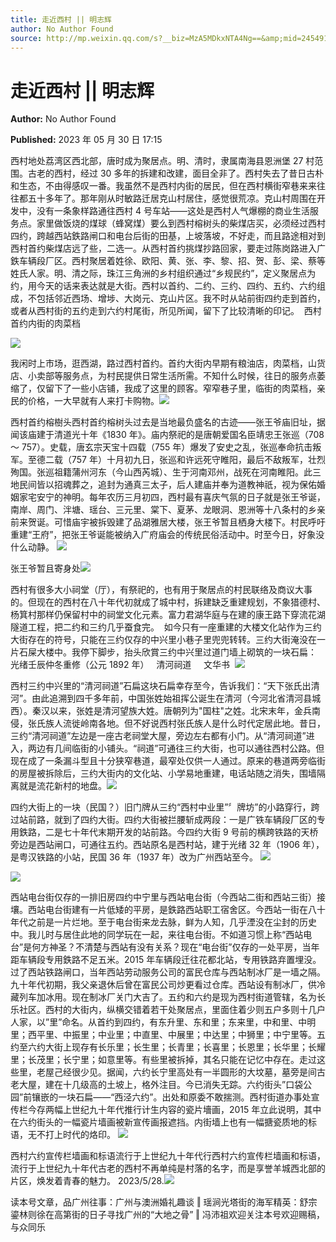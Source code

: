 ```yaml
---
title: 走近西村 || 明志辉
author: No Author Found
source: http://mp.weixin.qq.com/s?__biz=MzA5MDkxNTA4Ng==&amp;mid=2454913704&amp;idx=1&amp;sn=8d85a07aeeaf692d36df7e72d5ce9326&amp;chksm=87a3cac9b0d443df1bda53985bdd2d41c8edfde09fedbb862d354476ee06835c49eac063eec3#rd
---
```


# 走近西村 || 明志辉

**Author:** No Author Found

**Published:** 2023 年 05 月 30 日 17:15

西村地处荔湾区西北部，唐时成为聚居点。明、清时，隶属南海县恩洲堡 27 村范围。古老的西村，经过 30 多年的拆建和改建，面目全非了。西村失去了昔日古朴和生态，不由得感叹一番。我虽然不是西村内街的居民，但在西村横街窄巷来来往往都五十多年了。那年刚从时敏路迁居克山村居住，感觉很荒凉。克山村周围在开发中，没有一条象样路通往西村 4 号车站——这处是西村人气爆棚的商业生活服务点。家里做饭烧的煤球（蜂窝煤）要么到西村榕树头的柴煤店买，必须经过西村四约，跨越西站鉄路闸口和电台后街的田基，上坡落坡，不好走，而且路途相对到西村首约柴煤店远了些，二选一。从西村首约挑煤抄路回家，要走过陈岗路进入广鉄车辆段厂区。西村聚居着姓徐、欧阳、黄、张、李、黎、招、贺、彭、梁、蔡等姓氏人家。明、清之际，珠江三角洲的乡村组织通过“乡规民约”，定义聚居点为约，用今天的话来表达就是大街。西村以首约、二约、三约、四约、五约、六约组成，不包括邻近西场、增埗、大岗元、克山片区。我不时从站前街四约走到首约，或者从西村街的五约走到六约村尾街，所见所闻，留下了比较清晰的印记。  西村首约内街的肉菜档

![](https://mmbiz.qpic.cn/mmbiz_jpg/PJWG74pLsMabhkMpk6BsVISicn3YzdeToeE3C4dEqXniaKiaBibEZGJ2ibVgsogXmpXRPd0W8NEeAOleiaBxPjDyhylg/640)

我闲时上市场，逛西湖，路过西村首约。首约大街内早期有粮油店，肉菜档，山货店、小卖部等服务点，为村民提供日常生活所需。不知什么时候，往日的服务点萎缩了，仅留下了一些小店铺，我成了这里的顾客。窄窄巷子里，临街的肉菜档，亲民的价格，一大早就有人来打卡购物。![](https://mmbiz.qpic.cn/mmbiz_png/bL2iaicTYdZn6lQtiaH4gk8TD8Cdgado3asCWG6DungrKQC6jdYIib1wQOErMfwYXI6IaHmZT0HmwUVqAhOAUGuk0Q/640?wx_fmt=png)

西村首约榕樹头西村首约榕树头过去是当地最负盛名的古迹——张王爷庙旧址，据闻该庙建于清道光十年《1830 年》。庙内祭祀的是唐朝爱国名臣靖忠王张巡（708 ～ 757）。史载，唐玄宗天宝十四载（755 年）爆发了安史之乱，张巡奉命抗击叛军。至德二载（757 年）十月初九日，张巡和许远死守睢阳，最后不敌叛军，壮烈殉国。张巡祖籍蒲州河东（今山西芮城）、生于河南邓州，战死在河南睢阳。此三地民间皆以招魂葬之，追封为通真三太子，后人建庙并奉为道教神祇，视为保佑婚姻家宅安宁的神明。每年农历三月初四，西村最有喜庆气氛的日子就是张王爷诞，南岸、周门、泮塘、瑶台、三元里、棠下、夏茅、龙眼洞、恩洲等十八条村的乡亲前来贺诞。可惜庙宇被拆毁建了品湖雅居大楼，张王爷暂且栖身大楼下。村民呼吁重建“王府”，把张王爷诞能被纳入广府庙会的传统民俗活动中。时至今日，好象没什么动静。 ![](https://mmbiz.qpic.cn/mmbiz_jpg/PJWG74pLsMabhkMpk6BsVISicn3YzdeTo4icoxxOUvmk8lQQRg8AumCKZUsECmVskCicrCRsZ0Yvgm02T3oeefeyw/640)

张王爷暂且寄身处![](https://mmbiz.qpic.cn/mmbiz_png/bL2iaicTYdZn6oGs1aVd8pfKRlPwKpc7jhdlKvHxb8jJ1eiby1eeEv88ppWmbwz9YlyichZt1ycfczEibDOkiaTdUzCg/640?wx_fmt=png)

西村有很多大小祠堂（厅），有祭祀的，也有用于聚居点的村民联络及商议大事的。但现在的西村在八十年代初就成了城中村，拆建缺乏重建规划，不象猎德村、杨箕村那样仍保留村中的祠堂文化元素。富力君湖华庭与在建的康王路下穿流花湖隧道工程，把二约和三约几乎蚕食完。  如今只有一座重建的大楼文化站作为三约大街存在的符号，只能在三约仅存的中兴里小巷子里兜兜转转。三约大街淹没在一片石屎大楼中。我停下脚步，抬头欣賞三约中兴里过道门墙上砌筑的一块石扁：   光绪壬辰仲冬重修（公元 1892 年）   清河祠道     文华书  ![](https://mmbiz.qpic.cn/mmbiz_jpg/PJWG74pLsMabhkMpk6BsVISicn3YzdeToHibzPspPmnRkB0AOCZlLgSG4OvzFnGMXoEqUP6gOlDaZNNW4icf3UR0A/640)

西村三约中兴里的“清河祠道”石扁这块石扁幸存至今，告诉我们：“天下张氏出清河”。由此追溯到四千多年前，中国张姓始祖挥公诞生在清河（今河北省清河县城西）。秦汉以来，张姓是清河望族大姓。唐朝列为"国柱"之姓。北宋末年，金兵南侵，张氏族人流徙岭南各地。但不好说西村张氏族人是什么时代定居此地。昔日，三约“清河祠道”左边是一座古老祠堂大屋，旁边左右都有小门。从“清河祠道”进入，两边有几间临街的小铺头。“祠道”可通往三约大街，也可以通往西村公路。但现在成了一条漏斗型且十分狭窄巷道，最窄处仅供一人通过。原来的巷道两旁临街的房屋被拆除后，三约大街内的文化站、小学易地重建，电话站随之消失，围墙隔离就是流花新村的地盘。![](https://mmbiz.qpic.cn/mmbiz_jpg/PJWG74pLsMabhkMpk6BsVISicn3YzdeTothpbUCtUGj1AJaWicBwhYLTcrLpVStYc0xgKT2T0BPI08Ef5cHMS79g/640)

四约大街上的一块（民国？）旧门牌从三约“西村中业里”〞牌坊”的小路穿行，跨过站前路，就到了四约大街。四约大街被拦腰斩成两段：一是广铁车辆段厂区的专用鉄路，二是七十年代末期开发的站前路。今四约大街 9 号前的横跨铁路的天桥旁边是西站闸口，可通往五约。西站原名是西村站，建于光绪 32 年（1906 年），是粤汉铁路的小站，民国 36 年（1937 年）改为广州西站至今。 ![](https://mmbiz.qpic.cn/mmbiz_jpg/PJWG74pLsMabhkMpk6BsVISicn3YzdeToFCSvza84iacWnB0icWTNHvQCBkzRiaIcFB9baib1TTmfPKkW362jJEN8ug/640)

![](https://mmbiz.qpic.cn/mmbiz_gif/bL2iaicTYdZn5PIuSiad9jsseZXdUhheklOeOWibOVxEbXHyLydOfIBoahRWalonP3hBl8hQEpqqMxqtEZLGOwT37g/640?wx_fmt=gif)

西站电台街仅存的一排旧房四约中宁里与西站电台街（今西站二街和西站三街）接壤。西站电台街建有一片低矮的平房，是鉄路西站职工宿舍区。今西站一街在八十年代之前是一片烂地。至于电台街来龙去脉，鲜为人知，几乎湮没在尘封的历史中。我儿时与居住此地的同学玩在一起，来往电台街。不如道习惯上称“西站电台”是何方神圣？不清楚与西站有没有关系？现在“电台街”仅存的一处平房，当年距车辆段专用鉄路不足五米。2015 年车辆段迁往花都北站，专用铁路弃置埋没。过了西站铁路闸口，当年西站劳动服务公司的富民仓库与西站制冰厂是一墙之隔。九十年代初期，我父亲退休后曾在富民公司炒更看过仓库。西站设有制冰厂，供冷藏列车加冰用。现在制冰厂关门大吉了。五约和六约是现为西村街道管辖，名为长乐社区。西村的大街内，纵横交错着若干处聚居点，里面住着少则五户多则十几户人家，以”里”命名。从首约到四约，有东升里、东和里；东来里，中和里、中明里；西平里、中振里；中业里；中直里、中展里；中达里；中狮里；中宁里等。五约至六约大街上现存有长乐里；长生里；长青里；长喜里；长恩里；长华里；长耀里；长茂里；长宁里；如意里等。有些里被拆掉，其名只能在记忆中存在。走过这些里，老屋己经很少见。据闻，六约长宁里高处有一半圆形的大坟墓，墓旁是间古老大屋，建在十几级高的土坡上，格外注目。今已消失无踪。六约街头”口袋公园”前镶嵌的一块石扁——“西泾六约”。出处和原委不敢揣测。西村街道办事处宣传栏今存两幅上世纪九十年代推行计生内容的瓷片墻画，2015 年立此说明，其中在六约街头的一幅瓷片墙画被新宣传画报遮挡。内街墙上也有一幅搪瓷质地的标语，无不打上时代的烙印。 ![](https://mmbiz.qpic.cn/mmbiz_jpg/PJWG74pLsMabhkMpk6BsVISicn3YzdeTo6eiaY5T2HLRtLK1YTDTKWbZODbjPcbgPZdlQK2BHEyfZnlwWl5HZzTA/640)

西村六约宣传栏墙画和标语流行于上世纪九十年代行西村六约宣传栏墙画和标语，流行于上世纪九十年代古老的西村不再单纯是村落的名字，而是享誉羊城西北部的片区，焕发着青春的魅力。 2023/5/28.![](https://mmbiz.qpic.cn/mmbiz_jpg/PJWG74pLsMabhkMpk6BsVISicn3YzdeTo2hc5yiadyhpAnGiawKm5DMaxjhnBJUke7E9NRlnibzXzZrkj1iaUak9exA/640)

读本号文章，品广州往事：广州与澳洲婚礼趣谈 ‖ 瑶涧光塔街的海军精英：舒宗鎏林则徐在高第街的日子寻找广州的“大地之骨” ‖ 冯沛祖欢迎关注本号欢迎赐稿，与众同乐

